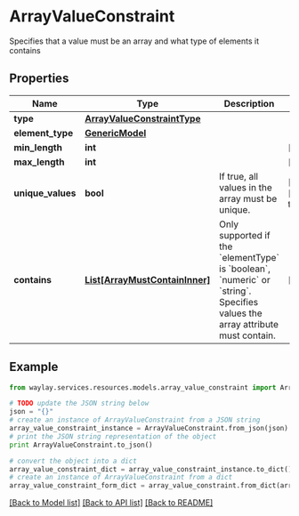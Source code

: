 # ArrayValueConstraint

Specifies that a value must be an array and what type of elements it contains

## Properties

Name | Type | Description | Notes
------------ | ------------- | ------------- | -------------
**type** | [**ArrayValueConstraintType**](ArrayValueConstraintType.md) |  | 
**element_type** | [**GenericModel**](GenericModel.md) |  | 
**min_length** | **int** |  | [optional] 
**max_length** | **int** |  | [optional] 
**unique_values** | **bool** | If true, all values in the array must be unique. | [optional] [default to False]
**contains** | [**List[ArrayMustContainInner]**](ArrayMustContainInner.md) | Only supported if the &#x60;elementType&#x60; is &#x60;boolean&#x60;, &#x60;numeric&#x60; or &#x60;string&#x60;. Specifies values the array attribute must contain. | [optional] 

## Example

```python
from waylay.services.resources.models.array_value_constraint import ArrayValueConstraint

# TODO update the JSON string below
json = "{}"
# create an instance of ArrayValueConstraint from a JSON string
array_value_constraint_instance = ArrayValueConstraint.from_json(json)
# print the JSON string representation of the object
print ArrayValueConstraint.to_json()

# convert the object into a dict
array_value_constraint_dict = array_value_constraint_instance.to_dict()
# create an instance of ArrayValueConstraint from a dict
array_value_constraint_form_dict = array_value_constraint.from_dict(array_value_constraint_dict)
```
[[Back to Model list]](../README.md#documentation-for-models) [[Back to API list]](../README.md#documentation-for-api-endpoints) [[Back to README]](../README.md)


